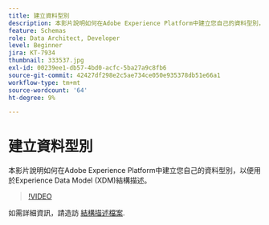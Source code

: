 ```yaml
---
title: 建立資料型別
description: 本影片說明如何在Adobe Experience Platform中建立您自己的資料型別，以便用於Experience Data Model (XDM)結構描述。
feature: Schemas
role: Data Architect, Developer
level: Beginner
jira: KT-7934
thumbnail: 333537.jpg
exl-id: 00239ee1-db57-4bd0-acfc-5ba27a9c8fb6
source-git-commit: 42427df298e2c5ae734ce050e935378db51e66a1
workflow-type: tm+mt
source-wordcount: '64'
ht-degree: 9%

---
```


# 建立資料型別

本影片說明如何在Adobe Experience Platform中建立您自己的資料型別，以便用於Experience Data Model (XDM)結構描述。

>[!VIDEO](https://video.tv.adobe.com/v/333537?quality=12&learn=on)

如需詳細資訊，請造訪 [結構描述檔案](https://experienceleague.adobe.com/docs/experience-platform/xdm/home.html?lang=zh-Hant).
